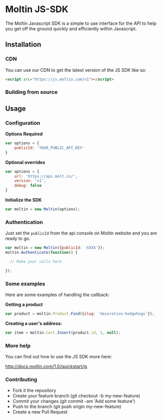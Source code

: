 # Moltin JS-SDK

The Moltin Javascript SDK is a simple to use interface for the API to help you get off the ground quickly and efficiently within Javascript.

## Installation

### CDN

You can use our CDN to get the latest version of the JS SDK like so:

```html
<script src="https://js.moltin.com/v1"></script>
```

### Building from source


## Usage

### Configuration

**Options Required**
```javascript
var options = {
    publicId: 'YOUR_PUBLIC_API_KEY'
}
```

**Optional overrides**
```javascript
var options = {
    url: 'https://api.molt.in/',
    version: 'v1',
    debug: false
}
```

**Initialize the SDK**

```javascript
var moltin = new Moltin(options);
```

### Authentication

Just set the `publicId` from the api console on Moltin website and you are ready to go.

```javascript
var moltin = new Moltin({publicId: 'XXXX'});
moltin.Authenticate(function() {

  // Make your calls here

});
```

### Some examples

Here are some examples of handling the callback:

**Getting a product**

```javascript
var product = moltin.Product.Find({slug: 'decorative-hedgehogs'});
```

**Creating a user's address:**

```javascript
var item = moltin.Cart.Insert(product.id, 1, null);
```

### More help
You can find out how to use the JS SDK more here:

http://docs.moltin.com/1.0/quickstart/js


### Contributing

 - Fork it the repository
 - Create your feature branch (git checkout -b my-new-feature)
 - Commit your changes (git commit -am 'Add some feature')
 - Push to the branch (git push origin my-new-feature)
 - Create a new Pull Request
